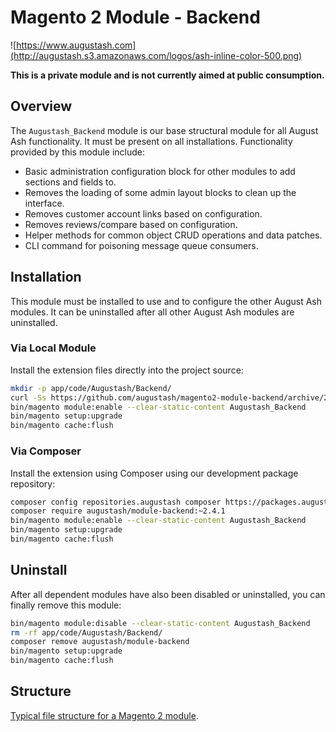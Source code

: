 # Magento 2 Module - Backend

![https://www.augustash.com](http://augustash.s3.amazonaws.com/logos/ash-inline-color-500.png)

**This is a private module and is not currently aimed at public consumption.**

## Overview

The `Augustash_Backend` module is our base structural module for all August Ash functionality. It must be present on all installations. Functionality provided by this module include:

* Basic administration configuration block for other modules to add sections and fields to.
* Removes the loading of some admin layout blocks to clean up the interface.
* Removes customer account links based on configuration.
* Removes reviews/compare based on configuration.
* Helper methods for common object CRUD operations and data patches.
* CLI command for poisoning message queue consumers.

## Installation

This module must be installed to use and to configure the other August Ash modules. It can be uninstalled after all other August Ash modules are uninstalled.

### Via Local Module

Install the extension files directly into the project source:

```bash
mkdir -p app/code/Augustash/Backend/
curl -Ss https://github.com/augustash/magento2-module-backend/archive/2.4.1.tar.gz | tar xf - --strip 1 -C app/code/Augustash/Backend/
bin/magento module:enable --clear-static-content Augustash_Backend
bin/magento setup:upgrade
bin/magento cache:flush
```

### Via Composer

Install the extension using Composer using our development package repository:

```bash
composer config repositories.augustash composer https://packages.augustash.com/repo/private
composer require augustash/module-backend:~2.4.1
bin/magento module:enable --clear-static-content Augustash_Backend
bin/magento setup:upgrade
bin/magento cache:flush
```

## Uninstall

After all dependent modules have also been disabled or uninstalled, you can finally remove this module:

```bash
bin/magento module:disable --clear-static-content Augustash_Backend
rm -rf app/code/Augustash/Backend/
composer remove augustash/module-backend
bin/magento setup:upgrade
bin/magento cache:flush
```

## Structure

[Typical file structure for a Magento 2 module](http://devdocs.magento.com/guides/v2.3/extension-dev-guide/build/module-file-structure.html).
